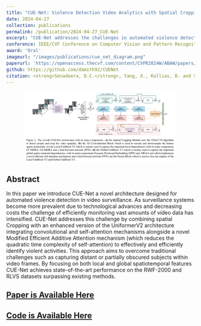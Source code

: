 ```yaml
---
title: "CUE-Net: Violence Detection Video Analytics with Spatial Cropping Enhanced UniformerV2 and Modified Efficient Additive Attention"
date: 2024-04-27
collection: publications
permalink: /publication/2024-04-27_CUE-Net
excerpt: "CUE-Net addresses the challenges in automated violence detection by combining spatial Cropping with an enhanced version of the UniformerV2 architecture, integrating convolutional and self-attention mechanisms alongside a novel Modified Efficient Additive Attention mechanism (which reduces the quadratic time complexity of self-attention) to effectively and efficiently identify violent activities."
conference: IEEE/CVF Conference on Computer Vision and Pattern Recognition Workshops (CVPRW) 2024
award: 'Oral'
imageurl: "/images/publications/cue_net_diagram.png"
paperurl: 'https://openaccess.thecvf.com/content/CVPR2024W/ABAW/papers/Senadeera_CUE-Net_Violence_Detection_Video_Analytics_with_Spatial_Cropping_Enhanced_UniformerV2_CVPRW_2024_paper.pdf'
github: https://github.com/damith92/CUENet
citation: <strong>Senadeera, D.C.</strong>, Yang, X., Kollias, D. and Slabaugh, G., 2024, June. CUE-Net: Violence Detection Video Analytics with Spatial Cropping, Enhanced UniformerV2 and Modified Efficient Additive Attention. In <i>2024 IEEE/CVF Conference on Computer Vision and Pattern Recognition Workshops (CVPRW)</i> (pp. 4888-4897). IEEE Computer Society.
---
```

<center><img src="/images/publications/cue_net_diagram.png" alt="CUE-Net Pipeline" style="width:80%;"></center>

## Abstract

In this paper we introduce CUE-Net a novel architecture designed for automated violence detection in video surveillance. As surveillance systems become more prevalent due to technological advances and decreasing costs the challenge of efficiently monitoring vast amounts of video data has intensified. CUE-Net addresses this challenge by combining spatial Cropping with an enhanced version of the UniformerV2 architecture integrating convolutional and self-attention mechanisms alongside a novel Modified Efficient Additive Attention mechanism (which reduces the quadratic time complexity of self-attention) to effectively and efficiently identify violent activities. This approach aims to overcome traditional challenges such as capturing distant or partially obscured subjects within video frames. By focusing on both local and global spatiotemporal features CUE-Net achieves state-of-the-art performance on the RWF-2000 and RLVS datasets surpassing existing methods.

## [Paper is Available Here](https://openaccess.thecvf.com/content/CVPR2024W/ABAW/papers/Senadeera_CUE-Net_Violence_Detection_Video_Analytics_with_Spatial_Cropping_Enhanced_UniformerV2_CVPRW_2024_paper.pdf)
## [Code is Available Here](https://github.com/damith92/CUENet)